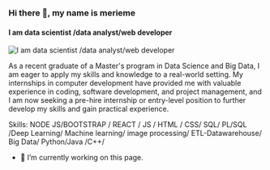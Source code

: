 ### Hi there 👋, my name is merieme
#### I am data scientist /data analyst/web developer
![I am data scientist /data analyst/web developer](https://arturssmirnovs.github.io/github-profile-readme-generator/images/banner.png)

As a recent graduate of a Master's program in Data Science and Big Data, I am eager to apply my skills and knowledge to a real-world setting. My internships in computer development have provided me with valuable experience in coding, software development, and project management, and I am now seeking a pre-hire internship or entry-level position to further develop my skills and gain practical experience.

Skills: NODE JS/BOOTSTRAP / REACT / JS / HTML / CSS/ SQL/ PL/SQL /Deep Learning/ Machine learning/ image processing/ ETL-Datawarehouse/ Big Data/ Python/Java /C++/

- 🔭 I’m currently working on this page. 




